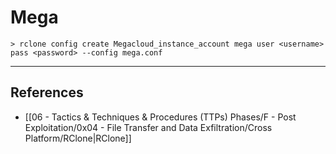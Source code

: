 # Mega

```
> rclone config create Megacloud_instance_account mega user <username> pass <password> --config mega.conf
```

---
## References

- [[06 - Tactics & Techniques & Procedures (TTPs) Phases/F - Post Exploitation/0x04 - File Transfer and Data Exfiltration/Cross Platform/RClone|RClone]]